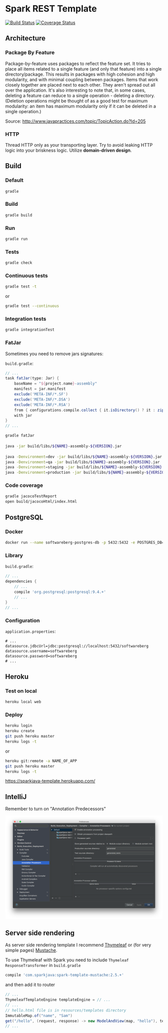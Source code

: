# Spark REST Template

[![Build Status](https://travis-ci.org/michalkowol/sparkjava-template.svg?branch=master)](https://travis-ci.org/michalkowol/sparkjava-template)
[![Coverage Status](https://codecov.io/github/michalkowol/sparkjava-template/badge.svg?branch=master)](https://codecov.io/github/michalkowol/sparkjava-template?branch=master)


## Architecture

### Package By Feature

Package-by-feature uses packages to reflect the feature set. It tries to place all items related to a single feature (and only that feature) into a single directory/package. This results in packages with high cohesion and high modularity, and with minimal coupling between packages. Items that work closely together are placed next to each other. They aren't spread out all over the application. It's also interesting to note that, in some cases, deleting a feature can reduce to a single operation - deleting a directory. (Deletion operations might be thought of as a good test for maximum modularity: an item has maximum modularity only if it can be deleted in a single operation.)

Source: http://www.javapractices.com/topic/TopicAction.do?Id=205

### HTTP

Thread HTTP only as your transporting layer. Try to avoid leaking HTTP logic into your briskness logic. Utilize **domain-driven design**.

## Build

### Default

```bash
gradle
```

### Build

```bash
gradle build
```

### Run

```bash
gradle run
```

### Tests

```bash
gradle check
```

### Continuous tests

```bash
gradle test -t
```

or

```bash
gradle test --continuous
```

### Integration tests
    
```bash
gradle integrationTest
```

### FatJar

Sometimes you need to remove jars signatures:

`build.gradle`:

```groovy
// ...
task fatJar(type: Jar) {
    baseName = "${project.name}-assembly"
    manifest = jar.manifest
    exclude('META-INF/*.SF')
    exclude('META-INF/*.DSA')
    exclude('META-INF/*.RSA')
    from { configurations.compile.collect { it.isDirectory() ? it : zipTree(it) } }
    with jar
}
// ...
```

```bash
gradle fatJar

java -jar build/libs/${NAME}-assembly-${VERSION}.jar

java -Denvironment=dev -jar build/libs/${NAME}-assembly-${VERSION}.jar
java -Denvironment=qa -jar build/libs/${NAME}-assembly-${VERSION}.jar
java -Denvironment=staging -jar build/libs/${NAME}-assembly-${VERSION}.jar
java -Denvironment=production -jar build/libs/${NAME}-assembly-${VERSION}.jar
```

### Code coverage

```bash
gradle jacocoTestReport
open build/jacocoHtml/index.html
```

## PostgreSQL

### Docker

```bash
docker run --name softwareberg-postgres-db -p 5432:5432 -e POSTGRES_DB=softwareberg -e POSTGRES_USER=softwareberg -e POSTGRES_PASSWORD=softwareberg -d postgres:9.6
```

### Library

`build.gradle`:

```groovy
// ...
dependencies {
    // ...
    compile 'org.postgresql:postgresql:9.4.+'
    // ...
}
// ...
```

### Configuration

`application.properties`:

```properties
# ...
datasource.jdbcUrl=jdbc:postgresql://localhost:5432/softwareberg
datasource.username=softwareberg
datasource.password=softwareberg
# ...
```

## Heroku

### Test on local

```bash
heroku local web
```

### Deploy

```bash
heroku login
heroku create
git push heroku master
heroku logs -t
```

or

```bash
heroku git:remote -a NAME_OF_APP
git push heroku master
heroku logs -t
```

https://sparkjava-template.herokuapp.com/

## IntelliJ

Remember to turn on "Annotation Predecessors"

![Annotation Processors](docs/annotation-processors.png)

## Server side rendering

As server side rendering template I recommend [Thymeleaf](http://www.thymeleaf.org/) or (for very simple pages) [Mustache](https://mustache.github.io/).

To use Thymeleaf with Spark you need to include `Thymeleaf ResponseTransformer` in `build.gradle`

```groovy
compile 'com.sparkjava:spark-template-mustache:2.5.+'
```

and then add it to router

```java
// ...
ThymeleafTemplateEngine templateEngine = // ...
// ...
// hello.html file is in resources/templates directory
ImmutableMap.of("name", "Sam")
get("/hello", (request, response) -> new ModelAndView(map, "hello"), templateEngine);
// ...
```
